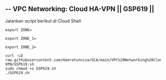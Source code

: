 --
**VPC Networking: Cloud HA-VPN || GSP619 ||**
--

Jalankan script berikut di Cloud Shell
```
export ZONE=
```
```
export ZONE_1=
```
```
export ZONE_2=
```
```
curl -LO raw.githubusercontent.com/Haeratunnisa/GCA/main/VPC%20Networking%20Cloud%20HA-VPN/GSP619.sh
sudo chmod +x GSP619.sh
./GSP619.sh
